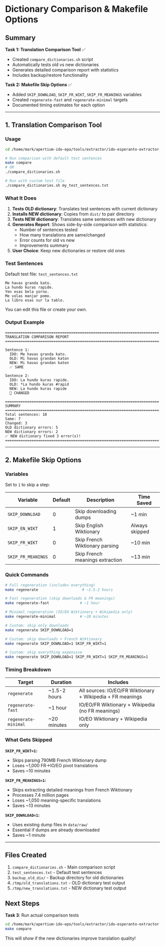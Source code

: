 # Dictionary Comparison & Makefile Options

## Summary

**Task 1: Translation Comparison Tool** ✅
- Created `compare_dictionaries.sh` script
- Automatically tests old vs new dictionaries
- Generates detailed comparison report with statistics
- Includes backup/restore functionality

**Task 2: Makefile Skip Options** ✅  
- Added `SKIP_DOWNLOAD`, `SKIP_FR_WIKT`, `SKIP_FR_MEANINGS` variables
- Created `regenerate-fast` and `regenerate-minimal` targets
- Documented timing estimates for each option

---

## 1. Translation Comparison Tool

### Usage

```bash
cd /home/mark/apertium-ido-epo/tools/extractor/ido-esperanto-extractor

# Run comparison with default test sentences
make compare
# OR
./compare_dictionaries.sh

# Run with custom test file
./compare_dictionaries.sh my_test_sentences.txt
```

### What It Does

1. **Tests OLD dictionary**: Translates test sentences with current dictionary
2. **Installs NEW dictionary**: Copies from `dist/` to pair directory
3. **Tests NEW dictionary**: Translates same sentences with new dictionary  
4. **Generates Report**: Shows side-by-side comparison with statistics:
   - Number of sentences tested
   - How many translations are same/changed
   - Error counts for old vs new
   - Improvements summary
5. **User Choice**: Keep new dictionaries or restore old ones

### Test Sentences

Default test file: `test_sentences.txt`
```
Me havas granda kato.
La hundo kuras rapide.
Yen esas bela yorno.
Me volas manjar pomo.
La libro esas sur la tablo.
```

You can edit this file or create your own.

### Output Example

```
======================================================================
TRANSLATION COMPARISON REPORT
======================================================================

Sentence 1:
  IDO: Me havas granda kato.
  OLD: Mi havas grandan katon
  NEW: Mi havas grandan katon  
  ✅ SAME

Sentence 2:
  IDO: La hundo kuras rapide.
  OLD: *La hundo kuras #rapid
  NEW: La hundo kuras rapide
  🔄 CHANGED

======================================================================
SUMMARY
======================================================================
Total sentences: 10
Same: 7
Changed: 3
OLD dictionary errors: 5
NEW dictionary errors: 2
✅ NEW dictionary fixed 3 error(s)!
======================================================================
```

---

## 2. Makefile Skip Options

### Variables

Set to `1` to skip a step:

| Variable | Default | Description | Time Saved |
|----------|---------|-------------|-----------|
| `SKIP_DOWNLOAD` | 0 | Skip downloading dumps | ~1 min |
| `SKIP_EN_WIKT` | 1 | Skip English Wiktionary | Always skipped |
| `SKIP_FR_WIKT` | 0 | Skip French Wiktionary parsing | ~10 min |
| `SKIP_FR_MEANINGS` | 0 | Skip French meanings extraction | ~13 min |

### Quick Commands

```bash
# Full regeneration (includes everything)
make regenerate                    # ~1.5-2 hours

# Fast regeneration (skip downloads & FR meanings)
make regenerate-fast              # ~1 hour

# Minimal regeneration (IO/EO Wiktionary + Wikipedia only)
make regenerate-minimal           # ~20 minutes

# Custom: skip only downloads
make regenerate SKIP_DOWNLOAD=1

# Custom: skip downloads + French Wiktionary
make regenerate SKIP_DOWNLOAD=1 SKIP_FR_WIKT=1

# Custom: skip everything expensive
make regenerate SKIP_DOWNLOAD=1 SKIP_FR_WIKT=1 SKIP_FR_MEANINGS=1
```

### Timing Breakdown

| Target | Duration | Includes |
|--------|----------|----------|
| `regenerate` | ~1.5-2 hours | All sources: IO/EO/FR Wiktionary + Wikipedia + FR meanings |
| `regenerate-fast` | ~1 hour | IO/EO/FR Wiktionary + Wikipedia (no FR meanings) |
| `regenerate-minimal` | ~20 minutes | IO/EO Wiktionary + Wikipedia only |

### What Gets Skipped

**`SKIP_FR_WIKT=1`:**
- Skips parsing 790MB French Wiktionary dump
- Loses ~1,000 FR→IO/EO pivot translations
- Saves ~10 minutes

**`SKIP_FR_MEANINGS=1`:**
- Skips extracting detailed meanings from French Wiktionary
- Processes 7.4 million pages
- Loses ~1,050 meaning-specific translations
- Saves ~13 minutes

**`SKIP_DOWNLOAD=1`:**
- Uses existing dump files in `data/raw/`
- Essential if dumps are already downloaded
- Saves ~1 minute

---

## Files Created

1. `compare_dictionaries.sh` - Main comparison script
2. `test_sentences.txt` - Default test sentences  
3. `backup_old_dix/` - Backup directory for old dictionaries
4. `/tmp/old_translations.txt` - OLD dictionary test output
5. `/tmp/new_translations.txt` - NEW dictionary test output

## Next Steps

**Task 3**: Run actual comparison tests
```bash
cd /home/mark/apertium-ido-epo/tools/extractor/ido-esperanto-extractor
make compare
```

This will show if the new dictionaries improve translation quality!
